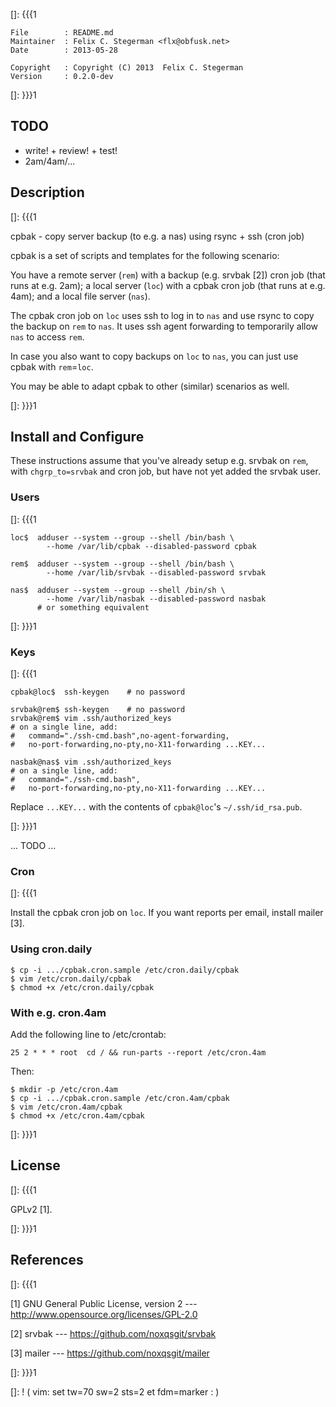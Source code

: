 []: {{{1

    File        : README.md
    Maintainer  : Felix C. Stegerman <flx@obfusk.net>
    Date        : 2013-05-28

    Copyright   : Copyright (C) 2013  Felix C. Stegerman
    Version     : 0.2.0-dev

[]: }}}1

## TODO

  * write! + review! + test!
  * 2am/4am/...

## Description
[]: {{{1

  cpbak - copy server backup (to e.g. a nas) using rsync + ssh (cron
  job)

  cpbak is a set of scripts and templates for the following scenario:

  You have a remote server (`rem`) with a backup (e.g. srvbak [2])
  cron job (that runs at e.g. 2am); a local server (`loc`) with a
  cpbak cron job (that runs at e.g. 4am); and a local file server
  (`nas`).

  The cpbak cron job on `loc` uses ssh to log in to `nas` and use
  rsync to copy the backup on `rem` to `nas`.  It uses ssh agent
  forwarding to temporarily allow `nas` to access `rem`.

  In case you also want to copy backups on `loc` to `nas`, you can
  just use cpbak with `rem`=`loc`.

  You may be able to adapt cpbak to other (similar) scenarios as well.

[]: }}}1

## Install and Configure

  These instructions assume that you've already setup e.g. srvbak on
  `rem`, with `chgrp_to=srvbak` and cron job, but have not yet added
  the srvbak user.

### Users
[]: {{{1

    loc$  adduser --system --group --shell /bin/bash \
            --home /var/lib/cpbak --disabled-password cpbak

    rem$  adduser --system --group --shell /bin/bash \
            --home /var/lib/srvbak --disabled-password srvbak

    nas$  adduser --system --group --shell /bin/sh \
            --home /var/lib/nasbak --disabled-password nasbak
          # or something equivalent

[]: }}}1

### Keys
[]: {{{1

    cpbak@loc$  ssh-keygen    # no password

    srvbak@rem$ ssh-keygen    # no password
    srvbak@rem$ vim .ssh/authorized_keys
    # on a single line, add:
    #   command="./ssh-cmd.bash",no-agent-forwarding,
    #   no-port-forwarding,no-pty,no-X11-forwarding ...KEY...

    nasbak@nas$ vim .ssh/authorized_keys
    # on a single line, add:
    #   command="./ssh-cmd.bash",
    #   no-port-forwarding,no-pty,no-X11-forwarding ...KEY...

  Replace `...KEY...` with the contents of `cpbak@loc`'s
  `~/.ssh/id_rsa.pub`.

[]: }}}1

... TODO ...

### Cron
[]: {{{1

  Install the cpbak cron job on `loc`.  If you want reports per email,
  install mailer [3].

### Using cron.daily

    $ cp -i .../cpbak.cron.sample /etc/cron.daily/cpbak
    $ vim /etc/cron.daily/cpbak
    $ chmod +x /etc/cron.daily/cpbak

### With e.g. cron.4am

  Add the following line to /etc/crontab:

    25 2 * * * root  cd / && run-parts --report /etc/cron.4am

  Then:

    $ mkdir -p /etc/cron.4am
    $ cp -i .../cpbak.cron.sample /etc/cron.4am/cpbak
    $ vim /etc/cron.4am/cpbak
    $ chmod +x /etc/cron.4am/cpbak

[]: }}}1

## License
[]: {{{1

  GPLv2 [1].

[]: }}}1

## References
[]: {{{1

  [1] GNU General Public License, version 2
  --- http://www.opensource.org/licenses/GPL-2.0

  [2] srvbak
  --- https://github.com/noxqsgit/srvbak

  [3] mailer
  --- https://github.com/noxqsgit/mailer

[]: }}}1

[]: ! ( vim: set tw=70 sw=2 sts=2 et fdm=marker : )
